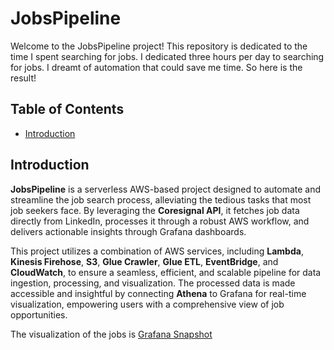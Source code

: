 # JobsPipeline

Welcome to the JobsPipeline project! This repository is dedicated to the time I spent searching for jobs. I dedicated three hours per day to searching for jobs. I dreamt of automation that could save me time. So here is the result!

## Table of Contents

- [Introduction](#introduction)


## Introduction

**JobsPipeline** is a serverless AWS-based project designed to automate and streamline the job search process, alleviating the tedious tasks that most job seekers face. By leveraging the **Coresignal API**, it fetches job data directly from LinkedIn, processes it through a robust AWS workflow, and delivers actionable insights through Grafana dashboards.

This project utilizes a combination of AWS services, including **Lambda**, **Kinesis Firehose**, **S3**, **Glue Crawler**, **Glue ETL**, **EventBridge**, and **CloudWatch**, to ensure a seamless, efficient, and scalable pipeline for data ingestion, processing, and visualization. The processed data is made accessible and insightful by connecting **Athena** to Grafana for real-time visualization, empowering users with a comprehensive view of job opportunities.

The visualization of the jobs is [Grafana Snapshot
](https://hewjang.grafana.net/dashboard/snapshot/1k5c2vDDdjJRIiDJEmacaoPHsrc19i8Z)





